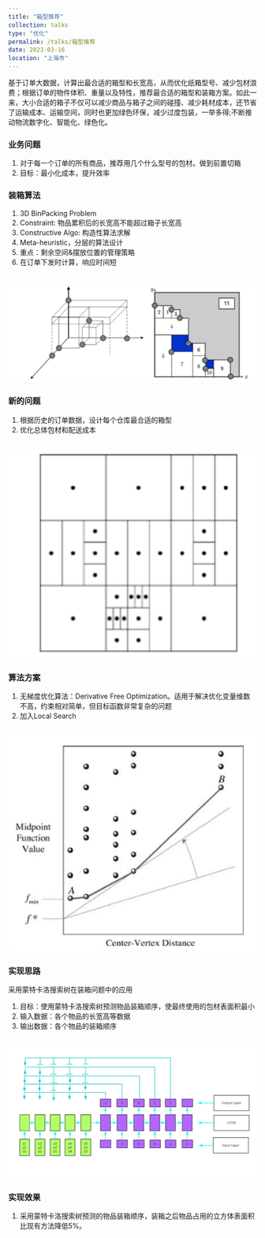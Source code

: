 ```yaml
---
title: "箱型推荐"
collection: talks
type: "优化"
permalink: /talks/箱型推荐
date: 2023-03-16
location: "上海市"
---
```


基于订单大数据，计算出最合适的箱型和长宽高，从而优化纸箱型号、减少包材浪费；根据订单的物件体积、重量以及特性，推荐最合适的箱型和装箱方案。如此一来，大小合适的箱子不仅可以减少商品与箱子之间的碰撞、减少耗材成本，还节省了运输成本、运输空间，同时也更加绿色环保，减少过度包装，一举多得;不断推动物流数字化、智能化、绿色化。


### 业务问题
1. 对于每一个订单的所有商品，推荐用几个什么型号的包材。做到前置切箱
2. 目标：最小化成本，提升效率


### 装箱算法

1. 3D BinPacking Problem
2. Constraint: 物品累积后的长宽高不能超过箱子长宽高
3. Constructive Algo: 构造性算法求解
4. Meta-heuristic，分层的算法设计
5. 重点：剩余空间&摆放位置的管理策略
6. 在订单下发时计算，响应时间短

<br/><img src='/images/boxing_1.png'>

### 新的问题

1. 根据历史的订单数据，设计每个仓库最合适的箱型
2. 优化总体包材和配送成本

<br/><img src='/images/boxing_2.png'>


### 算法方案

1. 无梯度优化算法：Derivative Free Optimization。适用于解决优化变量维数不高，约束相对简单，但目标函数非常复杂的问题
2. 加入Local Search

<br/><img src='/images/boxing3.png'>

### 实现思路

  采用蒙特卡洛搜索树在装箱问题中的应用

1. 目标：使用蒙特卡洛搜索树预测物品装箱顺序，使最终使用的包材表面积最小
2. 输入数据：各个物品的长宽高等数据
3. 输出数据：各个物品的装箱顺序

<br/><img src='/images/boxing4.png'>

### 实现效果

1. 采用蒙特卡洛搜索树预测的物品装箱顺序，装箱之后物品占用的立方体表面积比现有方法降低5%。
